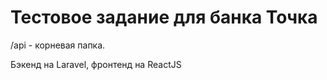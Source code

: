 Тестовое задание для банка Точка
=========================
/api - корневая папка.

Бэкенд на Laravel, фронтенд на ReactJS
